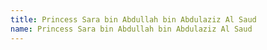 ```yaml
---
title: Princess Sara bin Abdullah bin Abdulaziz Al Saud
name: Princess Sara bin Abdullah bin Abdulaziz Al Saud
---
```


